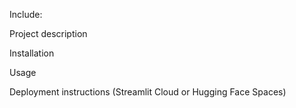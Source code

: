 Include:

Project description

Installation

Usage

Deployment instructions (Streamlit Cloud or Hugging Face Spaces)